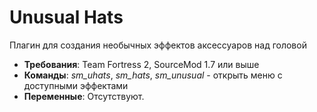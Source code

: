# Unusual Hats
Плагин для создания необычных эффектов аксессуаров над головой

- **Требования**: Team Fortress 2, SourceMod 1.7 или выше
- **Команды**: _sm\_uhats_, _sm\_hats_, _sm\_unusual_ - открыть меню с доступными эффектами
- **Переменные**: Отсутствуют.
